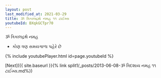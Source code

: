 ```yaml
---
layout: post
last_modified_at: 2021-03-29
title: ૐ ત્રિકાલદ્રથે નમહ ૧૧ ટાઈમ્સ
youtubeId: BXqkGCTpr70
---
```

 
 
 ૐ ત્રિકાલદ્રથે નમહ  
 
 -  કોણ ત્રણ સમયગાળા પહેરે છે 
 
  
 
  
 
 
 
 
 
 


{% include youtubePlayer.html id=page.youtubeId %}
 
[Next]({{ site.baseurl }}{% link  split1/_posts/2013-06-08-ૐ ત્રિદશાય નમહ ૧૧ ટાઈમ્સ.md%})
 
